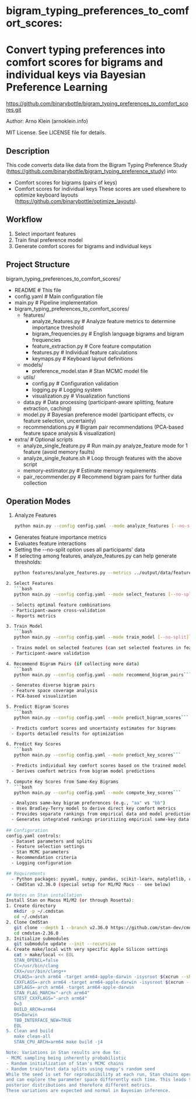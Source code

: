 
# bigram_typing_preferences_to_comfort_scores: 
Convert typing preferences into comfort scores for bigrams 
and individual keys via Bayesian Preference Learning
================================================================================

https://github.com/binarybottle/bigram_typing_preferences_to_comfort_scores.git

Author: Arno Klein (arnoklein.info)

MIT License. See LICENSE file for details.

## Description
This code converts data like data from the Bigram Typing Preference Study 
(https://github.com/binarybottle/bigram_typing_preference_study) into:
- Comfort scores for bigrams (pairs of keys)
- Comfort scores for individual keys
These scores are used elsewhere to optimize keyboard layouts 
(https://github.com/binarybottle/optimize_layouts).

## Workflow
1. Select important features
2. Train final preference model
3. Generate comfort scores for bigrams and individual keys

## Project Structure
bigram_typing_preferences_to_comfort_scores/                           
- README                    # This file
- config.yaml               # Main configuration file
- main.py                   # Pipeline implementation
- bigram_typing_preferences_to_comfort_scores/                       
   - features/                  
       - analyze_features.py    # Analyze feature metrics to determine importance threshold
       - bigram_frequencies.py  # English language bigrams and bigram frequencies
       - feature_extraction.py  # Core feature computation
       - features.py            # Individual feature calculations
       - keymaps.py             # Keyboard layout definitions
   - models/                  
       - preference_model.stan  # Stan MCMC model file
   - utils/                     
       - config.py              # Configuration validation
       - logging.py             # Logging system
       - visualization.py       # Visualization functions
   - data.py                  # Data processing (participant-aware splitting, feature extraction, caching)
   - model.py                 # Bayesian preference model (participant effects, cv feature selection, uncertainty)
   - recommendations.py       # Bigram pair recommendations (PCA-based feature space analysis & visualization)
- extra/                    # Optional scripts
  - analyze_single_feature.py # Run main.py analyze_feature mode for 1 feature (avoid memory faults)
  - analyze_single_feature.sh # Loop through features with the above script
  - memory-estimator.py       # Estimate memory requirements   
  - pair_recommender.py       # Recommend bigram pairs for further data collection

## Operation Modes
1. Analyze Features
   ```bash
   python main.py --config config.yaml --mode analyze_features [--no-split]```

  - Generates feature importance metrics
  - Evaluates feature interactions
  - Setting the --no-split option uses all participants' data
  - If selecting among features, analyze_features.py can help generate thresholds:

```bash
   python features/analyze_features.py --metrics ../output/data/feature_metrics.csv```

2. Select Features
   ```bash
   python main.py --config config.yaml --mode select_features [--no-split]```

  - Selects optimal feature combinations
  - Participant-aware cross-validation
  - Reports metrics

3. Train Model
   ```bash
   python main.py --config config.yaml --mode train_model [--no-split]```

  - Trains model on selected features (can set selected features in feature_metrics.csv from step 1)
  - Participant-aware validation

4. Recommend Bigram Pairs (if collecting more data)
   ```bash
   python main.py --config config.yaml --mode recommend_bigram_pairs```

  - Generates diverse bigram pairs
  - Feature space coverage analysis
  - PCA-based visualization

5. Predict Bigram Scores
   ```bash
   python main.py --config config.yaml --mode predict_bigram_scores```

  - Predicts comfort scores and uncertainty estimates for bigrams
  - Exports detailed results for optimization

6. Predict Key Scores
   ```bash
   python main.py --config config.yaml --mode predict_key_scores```

  - Predicts individual key comfort scores based on the trained model
  - Derives comfort metrics from bigram model predictions

7. Compute Key Scores from Same-Key Bigrams
   ```bash
   python main.py --config config.yaml --mode compute_key_scores```

  - Analyzes same-key bigram preferences (e.g., "aa" vs "bb")
  - Uses Bradley-Terry model to derive direct key comfort metrics
  - Provides separate rankings from empirical data and model predictions
  - Generates integrated rankings prioritizing empirical same-key data
  
## Configuration
config.yaml controls:
  - Dataset parameters and splits
  - Feature selection settings
  - Stan MCMC parameters
  - Recommendation criteria
  - Logging configuration

## Requirements
  - Python packages: pyyaml, numpy, pandas, scikit-learn, matplotlib, cmdstanpy, adjustText, pydantic, tenacity
  - CmdStan v2.36.0 (special setup for M1/M2 Macs -- see below)

## Notes on Stan installation
Install Stan on Macos M1/M2 (or through Rosetta):
1. Create directory
   mkdir -p ~/.cmdstan
   cd ~/.cmdstan
2. Clone CmdStan
   git clone --depth 1 --branch v2.36.0 https://github.com/stan-dev/cmdstan.git cmdstan-2.36.0
   cd cmdstan-2.36.0
3. Initialize submodules
   git submodule update --init --recursive
4. Create make/local with very specific Apple Silicon settings
   cat > make/local << EOL
   STAN_OPENCL=false
   CC=/usr/bin/clang
   CXX=/usr/bin/clang++
   CFLAGS=-arch arm64 -target arm64-apple-darwin -isysroot $(xcrun --show-sdk-path)
   CXXFLAGS=-arch arm64 -target arm64-apple-darwin -isysroot $(xcrun --show-sdk-path)
   LDFLAGS=-arch arm64 -target arm64-apple-darwin
   STAN_FLAG_MARCH="-arch arm64"
   GTEST_CXXFLAGS="-arch arm64"
   O=3
   BUILD_ARCH=arm64
   OS=Darwin
   TBB_INTERFACE_NEW=TRUE
   EOL
5. Clean and build
   make clean-all
   STAN_CPU_ARCH=arm64 make build -j4

Note: Variations in Stan results are due to:
- MCMC sampling being inherently probabilistic
- Random initialization of Stan's MCMC chains
- Random train/test data splits using numpy's random seed
While the seed is set for reproducibility at each run, Stan chains operate independently 
and can explore the parameter space differently each time. This leads to slightly different 
posterior distributions and therefore different metrics.
These variations are expected and normal in Bayesian inference.
